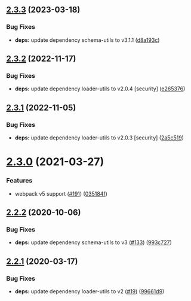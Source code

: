 ## [2.3.3](https://github.com/aquariuslt/properties-json-loader/compare/v2.3.2...v2.3.3) (2023-03-18)


### Bug Fixes

* **deps:** update dependency schema-utils to v3.1.1 ([d8a193c](https://github.com/aquariuslt/properties-json-loader/commit/d8a193c8c0f6cd40bc9976d45e6e60ee266431dd))

## [2.3.2](https://github.com/aquariuslt/properties-json-loader/compare/v2.3.1...v2.3.2) (2022-11-17)


### Bug Fixes

* **deps:** update dependency loader-utils to v2.0.4 [security] ([e265376](https://github.com/aquariuslt/properties-json-loader/commit/e265376ca7df5f1b791d281a39fbdf062c4389ce))

## [2.3.1](https://github.com/aquariuslt/properties-json-loader/compare/v2.3.0...v2.3.1) (2022-11-05)


### Bug Fixes

* **deps:** update dependency loader-utils to v2.0.3 [security] ([2a5c519](https://github.com/aquariuslt/properties-json-loader/commit/2a5c5190b4a90235b7b90813e714bcac1f326c2e))

# [2.3.0](https://github.com/aquariuslt/properties-json-loader/compare/v2.2.2...v2.3.0) (2021-03-27)


### Features

* webpack v5 support ([#191](https://github.com/aquariuslt/properties-json-loader/issues/191)) ([035184f](https://github.com/aquariuslt/properties-json-loader/commit/035184f9318e6f375029fef51381a3d8bca2d544))

## [2.2.2](https://github.com/aquariuslt/properties-json-loader/compare/v2.2.1...v2.2.2) (2020-10-06)


### Bug Fixes

* **deps:** update dependency schema-utils to v3 ([#133](https://github.com/aquariuslt/properties-json-loader/issues/133)) ([993c727](https://github.com/aquariuslt/properties-json-loader/commit/993c72722a61a8faaa64373675d8a2c97ec495d5))

## [2.2.1](https://github.com/aquariuslt/properties-json-loader/compare/v2.2.0...v2.2.1) (2020-03-17)


### Bug Fixes

* **deps:** update dependency loader-utils to v2 ([#19](https://github.com/aquariuslt/properties-json-loader/issues/19)) ([99661d9](https://github.com/aquariuslt/properties-json-loader/commit/99661d9d99994227c4b979736eff8e0a91303622))
